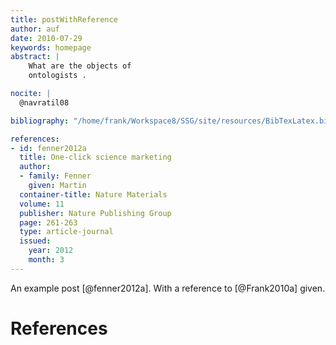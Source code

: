 ```yaml
---
title: postWithReference
author: auf
date: 2010-07-29
keywords: homepage
abstract: |
    What are the objects of
    ontologists .

nocite: |
  @navratil08

bibliography: "/home/frank/Workspace8/SSG/site/resources/BibTexLatex.bib"

references:
- id: fenner2012a
  title: One-click science marketing
  author:
  - family: Fenner
    given: Martin
  container-title: Nature Materials
  volume: 11
  publisher: Nature Publishing Group
  page: 261-263
  type: article-journal
  issued:
    year: 2012
    month: 3
---
```


An example post [@fenner2012a]. With a reference to [@Frank2010a] given.

# References

